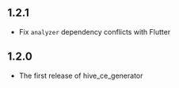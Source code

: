 ## 1.2.1

- Fix `analyzer` dependency conflicts with Flutter

## 1.2.0

- The first release of hive_ce_generator
